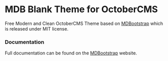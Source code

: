 # MDB Blank Theme for OctoberCMS
Free Modern and Clean OctoberCMS Theme based on [MDBootstrap](https://mdbootstrap.com/material-design-for-bootstrap/?utm_source=4e323a&utm_id=4e323a) which is released under MIT license.

### Documentation
Full documentation can be found on the [MDBootstrap](https://mdbootstrap.com/material-design-for-bootstrap/?utm_source=4e323a&utm_id=4e323a) website.
